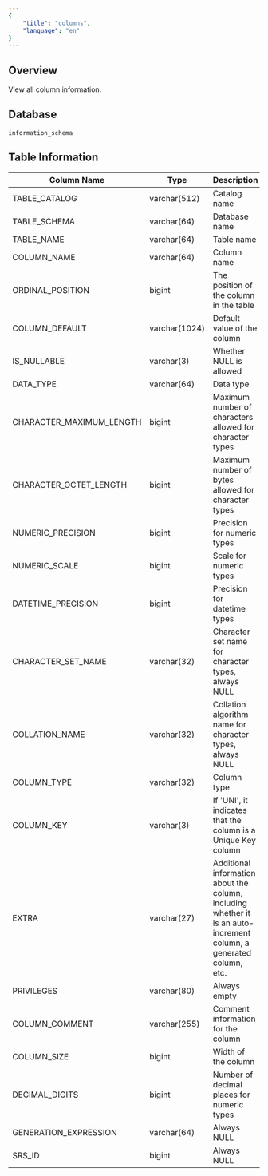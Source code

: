 ```yaml
---
{
    "title": "columns",
    "language": "en"
}
---
```


<!--
Licensed to the Apache Software Foundation (ASF) under one
or more contributor license agreements.  See the NOTICE file
distributed with this work for additional information
regarding copyright ownership.  The ASF licenses this file
to you under the Apache License, Version 2.0 (the
"License"); you may not use this file except in compliance
with the License.  You may obtain a copy of the License at

  http://www.apache.org/licenses/LICENSE-2.0

Unless required by applicable law or agreed to in writing,
software distributed under the License is distributed on an
"AS IS" BASIS, WITHOUT WARRANTIES OR CONDITIONS OF ANY
KIND, either express or implied.  See the License for the
specific language governing permissions and limitations
under the License.
-->


## Overview

View all column information.

## Database


`information_schema`


## Table Information

| Column Name              | Type          | Description                                                  |
| ------------------------ | ------------- | ------------------------------------------------------------ |
| TABLE_CATALOG            | varchar(512)  | Catalog name                                                 |
| TABLE_SCHEMA             | varchar(64)   | Database name                                                |
| TABLE_NAME               | varchar(64)   | Table name                                                   |
| COLUMN_NAME              | varchar(64)   | Column name                                                  |
| ORDINAL_POSITION         | bigint        | The position of the column in the table                      |
| COLUMN_DEFAULT           | varchar(1024) | Default value of the column                                  |
| IS_NULLABLE              | varchar(3)    | Whether NULL is allowed                                      |
| DATA_TYPE                | varchar(64)   | Data type                                                    |
| CHARACTER_MAXIMUM_LENGTH | bigint        | Maximum number of characters allowed for character types     |
| CHARACTER_OCTET_LENGTH   | bigint        | Maximum number of bytes allowed for character types          |
| NUMERIC_PRECISION        | bigint        | Precision for numeric types                                  |
| NUMERIC_SCALE            | bigint        | Scale for numeric types                                      |
| DATETIME_PRECISION       | bigint        | Precision for datetime types                                 |
| CHARACTER_SET_NAME       | varchar(32)   | Character set name for character types, always NULL          |
| COLLATION_NAME           | varchar(32)   | Collation algorithm name for character types, always NULL    |
| COLUMN_TYPE              | varchar(32)   | Column type                                                  |
| COLUMN_KEY               | varchar(3)    | If 'UNI', it indicates that the column is a Unique Key column |
| EXTRA                    | varchar(27)   | Additional information about the column, including whether it is an auto-increment column, a generated column, etc. |
| PRIVILEGES               | varchar(80)   | Always empty                                                 |
| COLUMN_COMMENT           | varchar(255)  | Comment information for the column                           |
| COLUMN_SIZE              | bigint        | Width of the column                                          |
| DECIMAL_DIGITS           | bigint        | Number of decimal places for numeric types                   |
| GENERATION_EXPRESSION    | varchar(64)   | Always NULL                                                  |
| SRS_ID                   | bigint        | Always NULL                                                  |